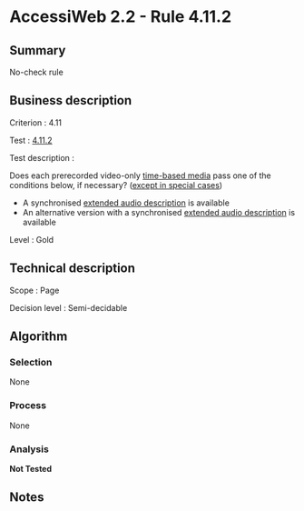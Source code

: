 # AccessiWeb 2.2 - Rule 4.11.2

## Summary

No-check rule

## Business description

Criterion : 4.11

Test : [4.11.2](http://www.accessiweb.org/index.php/accessiweb-22-english-version.html#test-4-11-2)

Test description :

Does each prerecorded video-only [time-based media](http://www.accessiweb.org/index.php/glossary-76.html#mMediaTemp) pass one of the conditions below, if necessary? ([except in special cases](http://www.accessiweb.org/index.php/glossary-76.html#cpCrit4-)) 

 * A synchronised [extended audio description](http://www.accessiweb.org/index.php/glossary-76.html#mAudioDescE) is available
 * An alternative version with a synchronised [extended audio description](http://www.accessiweb.org/index.php/glossary-76.html#mAudioDescE) is available
 

Level : Gold 

## Technical description

Scope : Page

Decision level : Semi-decidable

## Algorithm

### Selection

None

### Process

None

### Analysis

**Not Tested**

## Notes

